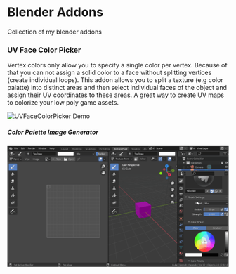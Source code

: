 # Blender Addons
Collection of my blender addons

### UV Face Color Picker
Vertex colors only allow you to specify a single color per vertex. Because of that you can not assign a solid color to a face without splitting vertices (create individual loops).
This addon allows you to split a texture (e.g color palatte) into distinct areas and then select individual faces of the object and assign their UV coordinates to these areas. A great way to create UV maps to colorize your low poly game assets.

![UVFaceColorPicker Demo](/Documentation/UVFaceColorPicker.gif )

##### Color Palette Image Generator
![UVFaceColorPicker Demo](/Documentation/UVFaceColorPickerGenerator.gif )